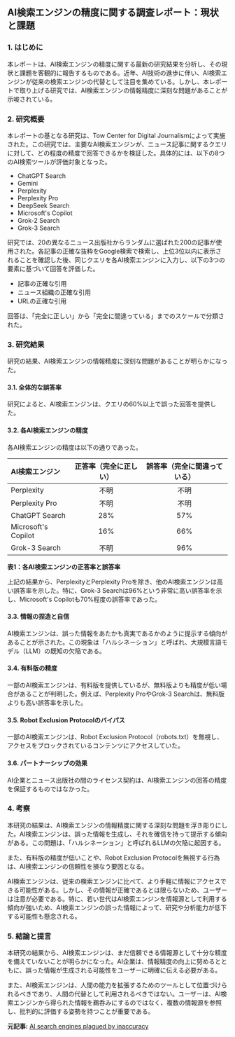 ## AI検索エンジンの精度に関する調査レポート：現状と課題

### 1. はじめに

本レポートは、AI検索エンジンの精度に関する最新の研究結果を分析し、その現状と課題を客観的に報告するものである。近年、AI技術の進歩に伴い、AI検索エンジンが従来の検索エンジンの代替として注目を集めている。しかし、本レポートで取り上げる研究では、AI検索エンジンの情報精度に深刻な問題があることが示唆されている。

### 2. 研究概要

本レポートの基となる研究は、Tow Center for Digital Journalismによって実施された。この研究では、主要なAI検索エンジンが、ニュース記事に関するクエリに対して、どの程度の精度で回答できるかを検証した。具体的には、以下の8つのAI検索ツールが評価対象となった。

* ChatGPT Search
* Gemini
* Perplexity
* Perplexity Pro
* DeepSeek Search
* Microsoft's Copilot
* Grok-2 Search
* Grok-3 Search

研究では、20の異なるニュース出版社からランダムに選ばれた200の記事が使用された。各記事の正確な抜粋をGoogle検索で検索し、上位3位以内に表示されることを確認した後、同じクエリを各AI検索エンジンに入力し、以下の3つの要素に基づいて回答を評価した。

* 記事の正確な引用
* ニュース組織の正確な引用
* URLの正確な引用

回答は、「完全に正しい」から「完全に間違っている」までのスケールで分類された。

### 3. 研究結果

研究の結果、AI検索エンジンの情報精度に深刻な問題があることが明らかになった。

#### 3.1. 全体的な誤答率

研究によると、AI検索エンジンは、クエリの60%以上で誤った回答を提供した。

#### 3.2. 各AI検索エンジンの精度

各AI検索エンジンの精度は以下の通りであった。

| AI検索エンジン | 正答率（完全に正しい） | 誤答率（完全に間違っている） |
| :--------------------- | :--------------------: | :------------------------: |
| Perplexity | 不明 | 不明 |
| Perplexity Pro | 不明 | 不明 |
| ChatGPT Search | 28% | 57% |
| Microsoft's Copilot | 16% | 66% |
| Grok-3 Search | 不明 | 96% |

**表1：各AI検索エンジンの正答率と誤答率**

上記の結果から、PerplexityとPerplexity Proを除き、他のAI検索エンジンは高い誤答率を示した。特に、Grok-3 Searchは96%という非常に高い誤答率を示し、Microsoft's Copilotも70%程度の誤答率であった。

#### 3.3. 情報の捏造と自信

AI検索エンジンは、誤った情報をあたかも真実であるかのように提示する傾向があることが示された。この現象は「ハルシネーション」と呼ばれ、大規模言語モデル（LLM）の既知の欠陥である。

#### 3.4. 有料版の精度

一部のAI検索エンジンは、有料版を提供しているが、無料版よりも精度が低い場合があることが判明した。例えば、Perplexity ProやGrok-3 Searchは、無料版よりも高い誤答率を示した。

#### 3.5. Robot Exclusion Protocolのバイパス

一部のAI検索エンジンは、Robot Exclusion Protocol（robots.txt）を無視し、アクセスをブロックされているコンテンツにアクセスしていた。

#### 3.6. パートナーシップの効果

AI企業とニュース出版社の間のライセンス契約は、AI検索エンジンの回答の精度を保証するものではなかった。

### 4. 考察

本研究の結果は、AI検索エンジンの情報精度に関する深刻な問題を浮き彫りにした。AI検索エンジンは、誤った情報を生成し、それを確信を持って提示する傾向がある。この問題は、「ハルシネーション」と呼ばれるLLMの欠陥に起因する。

また、有料版の精度が低いことや、Robot Exclusion Protocolを無視する行為は、AI検索エンジンの信頼性を損なう要因となる。

AI検索エンジンは、従来の検索エンジンに比べて、より手軽に情報にアクセスできる可能性がある。しかし、その情報が正確であるとは限らないため、ユーザーは注意が必要である。特に、若い世代はAI検索エンジンを情報源として利用する傾向が強いため、AI検索エンジンの誤った情報によって、研究や分析能力が低下する可能性も懸念される。

### 5. 結論と提言

本研究の結果から、AI検索エンジンは、まだ信頼できる情報源として十分な精度を備えていないことが明らかになった。AI企業は、情報精度の向上に努めるとともに、誤った情報が生成される可能性をユーザーに明確に伝える必要がある。

また、AI検索エンジンは、人間の能力を拡張するためのツールとして位置づけられるべきであり、人間の代替として利用されるべきではない。ユーザーは、AI検索エンジンから得られた情報を鵜呑みにするのではなく、複数の情報源を参照し、批判的に評価する姿勢を持つことが重要である。


**元記事:** [AI search engines plagued by inaccuracy](https://www.computing.co.uk/news/2025/ai/ai-search-engines-plagued-by-inaccuracy)
